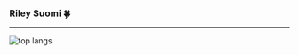 <div>
<h3>Riley Suomi 🍀</h3>
<hr>
<img alt = "top langs" src=https://github-readme-stats.vercel.app/api/top-langs/?username=RileySuomi&layout=compact&exclude_repo=A1-SQL-Queries-Generator>
</div>

